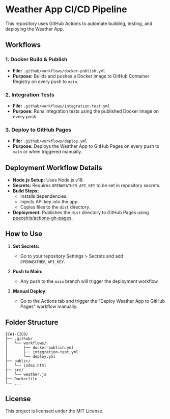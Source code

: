 # Weather App CI/CD Pipeline

This repository uses GitHub Actions to automate building, testing, and deploying the Weather App.

## Workflows

### 1. Docker Build & Publish
- **File:** `.github/workflows/docker-publish.yml`
- **Purpose:** Builds and pushes a Docker image to GitHub Container Registry on every push to `main`.

### 2. Integration Tests
- **File:** `.github/workflows/integration-test.yml`
- **Purpose:** Runs integration tests using the published Docker image on every push.

### 3. Deploy to GitHub Pages
- **File:** `.github/workflows/deploy.yml`
- **Purpose:** Deploys the Weather App to GitHub Pages on every push to `main` or when triggered manually.

## Deployment Workflow Details

- **Node.js Setup:** Uses Node.js v18.
- **Secrets:** Requires `OPENWEATHER_API_KEY` to be set in repository secrets.
- **Build Steps:**
  - Installs dependencies.
  - Injects API key into the app.
  - Copies files to the `dist` directory.
- **Deployment:** Publishes the `dist` directory to GitHub Pages using [peaceiris/actions-gh-pages](https://github.com/peaceiris/actions-gh-pages).

## How to Use

1. **Set Secrets:**
   - Go to your repository Settings > Secrets and add `OPENWEATHER_API_KEY`.

2. **Push to Main:**
   - Any push to the `main` branch will trigger the deployment workflow.

3. **Manual Deploy:**
   - Go to the Actions tab and trigger the "Deploy Weather App to GitHub Pages" workflow manually.

## Folder Structure

```
ICA1-CICD/
├── .github/
│   └── workflows/
│       ├── docker-publish.yml
│       ├── integration-test.yml
│       └── deploy.yml
├── public/
│   └── index.html
├── src/
│   └── weather.js
├── Dockerfile
└── ...
```

## License

This project is licensed under the MIT License.